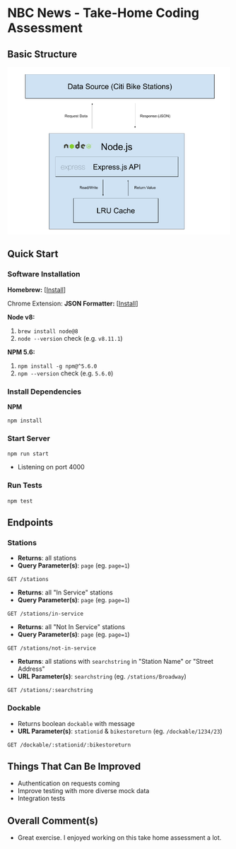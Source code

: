 # NBC News - Take-Home Coding Assessment

## Basic Structure
![Basic Structure](NBCTakeHomeDiagram.png)

## Quick Start

### Software Installation

**Homebrew:** [[Install](https://docs.brew.sh/Installation.html)]

Chrome Extension:
**JSON Formatter:** [[Install](https://chrome.google.com/webstore/detail/json-formatter/bcjindcccaagfpapjjmafapmmgkkhgoa?hl=en)]

**Node v8:**

1. `brew install node@8`
1. `node --version` check (e.g. `v8.11.1`)

**NPM 5.6:**

1. `npm install -g npm@^5.6.0`
1. `npm --version` check (e.g. `5.6.0`)

### Install Dependencies

**NPM**
```
npm install
```

### Start Server
```
npm run start
```
* Listening on port 4000

### Run Tests
```
npm test
```

## Endpoints

### Stations
* **Returns**: all stations
* **Query Parameter(s)**: `page` (eg. `page=1`)
```
GET /stations
```

* **Returns**: all "In Service" stations
* **Query Parameter(s)**: `page` (eg. `page=1`)
```
GET /stations/in-service
```

* **Returns**: all "Not In Service" stations
* **Query Parameter(s)**: `page` (eg. `page=1`)
```
GET /stations/not-in-service
```

* **Returns**: all stations with `searchstring` in "Station Name" or "Street Address"
* **URL Parameter(s)**: `searchstring` (eg. `/stations/Broadway`)
```
GET /stations/:searchstring
```

### Dockable
* Returns boolean `dockable` with message
* **URL Parameter(s)**: `stationid` & `bikestoreturn` (eg. `/dockable/1234/23`)
```
GET /dockable/:stationid/:bikestoreturn
```

## Things That Can Be Improved
* Authentication on requests coming
* Improve testing with more diverse mock data
* Integration tests

## Overall Comment(s)
* Great exercise. I enjoyed working on this take home assessment a lot.
 